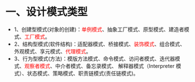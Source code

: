 # 一、设计模式类型
* 1、创建型模式(对象的创建)：<font color=red>单例模式</font>、抽象工厂模式、原型模式、建造者模式、<font color=red>工厂模式</font>。
* 2、结构型模式(软件结构)：适配器模式、桥接模式、<font color=red>装饰模式</font>、组合模式、外观模式、享元模式、<font color=red>代理模式</font>。
* 3、行为型模式(方法)：模版方法模式、命令模式、访问者模式、迭代器模式、<font color=red>观察者模式</font>、中介者模式、备忘录模式、
解释器模式（Interpreter 模式）、状态模式、策略模式、职责链模式(责任链模式)。
